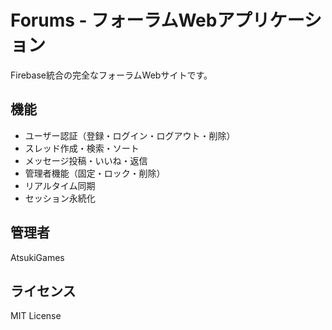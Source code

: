 # Forums - フォーラムWebアプリケーション

Firebase統合の完全なフォーラムWebサイトです。

## 機能

- ユーザー認証（登録・ログイン・ログアウト・削除）
- スレッド作成・検索・ソート
- メッセージ投稿・いいね・返信
- 管理者機能（固定・ロック・削除）
- リアルタイム同期
- セッション永続化

## 管理者

AtsukiGames

## ライセンス

MIT License

